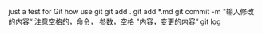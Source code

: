 just a test for Git
how use git
git add .
git add *.md
git commit -m "输入修改的内容“
注意空格的，命令， 参数，空格 "内容，变更的内容“
git log

